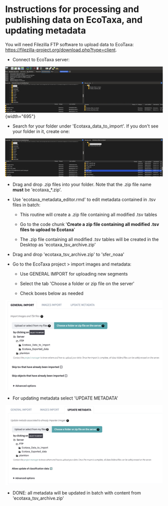 # Instructions for processing and publishing data on EcoTaxa, and updating metadata 

You will need Filezilla FTP software to upload data to EcoTaxa: <https://filezilla-project.org/download.php?type=client>.

-   Connect to EcoTaxa server:

![](images/clipboard-2086922689.png){width="695"}

-   Search for your folder under 'Ecotaxa_data_to_import'. If you don't see your folder in it, create one:

![](images/clipboard-4130845301.png)

-   Drag and drop .zip files into your folder. Note that the .zip file name **must** be 'ecotaxa\_\*.zip'.

-   Use 'ecotaxa_metadata_editor.rmd' to edit metadata contained in .tsv files in batch:

    -   This routine will create a .zip file containing all modified .tsv tables

    -   Go to the code chunk '**Create a zip file containing all modified .tsv files to upload to Ecotaxa**'

    -   The .zip file containing all modified .tsv tables will be created in the Desktop as 'ecotaxa_tsv_archive.zip'

-   Drag and drop 'ecotaxa_tsv_archive.zip' to 'sfer_noaa'

-   Go to the EcoTaxa project \> import images and metadata:

    -   Use GENERAL IMPORT for uploading new segments

    -   Select the tab 'Choose a folder or zip file on the server'

    -   Check boxes below as needed

![](images/clipboard-1271628128.png)

-   For updating metadata select 'UPDATE METADATA'

![](images/clipboard-1658937691.png)

-   DONE: all metadata will be updated in batch with content from 'ecotaxa_tsv_archive.zip'
